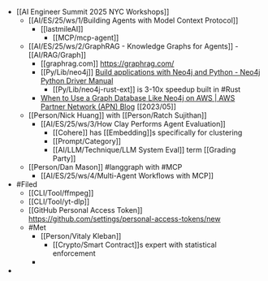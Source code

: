 - [[AI Engineer Summit 2025 NYC Workshops]]
	- [[AI/ES/25/ws/1/Building Agents with Model Context Protocol]]
		- [[lastmileAI]]
			- [[MCP/mcp-agent]]
	- [[AI/ES/25/ws/2/GraphRAG - Knowledge Graphs for Agents]] - [[AI/RAG/Graph]]
		- [[graphrag.com]] https://graphrag.com/
		- [[Py/Lib/neo4j]] [Build applications with Neo4j and Python - Neo4j Python Driver Manual](https://neo4j.com/docs/python-manual/current/)
			- [[Py/Lib/neo4j-rust-ext]] is 3-10x speedup built in #Rust
		- [When to Use a Graph Database Like Neo4j on AWS | AWS Partner Network (APN) Blog](https://aws.amazon.com/blogs/apn/when-to-use-a-graph-database-like-neo4j-on-aws/) [[2023/05]]
	- [[Person/Nick Huang]] with [[Person/Ratch Sujithan]]
		- [[AI/ES/25/ws/3/How Clay Performs Agent Evaluation]]
			- [[Cohere]] has [[Embedding]]s specifically for clustering
			- [[Prompt/Category]]
			- [[AI/LLM/Technique/LLM System Eval]] term [[Grading Party]]
	- [[Person/Dan Mason]] #langgraph with #MCP
		- [[AI/ES/25/ws/4/Multi-Agent Workflows with MCP]]
- #Filed
	- [[CLI/Tool/ffmpeg]]
	- [[CLI/Tool/yt-dlp]]
	- [[GitHub Personal Access Token]] https://github.com/settings/personal-access-tokens/new
	- #Met
		- [[Person/Vitaly Kleban]]
			- [[Crypto/Smart Contract]]s expert with statistical enforcement
		-
-